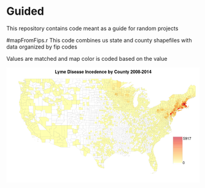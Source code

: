 # Guided

This repository contains code meant as a guide for random projects

#mapFromFips.r
This code combines us state and county shapefiles with data organized by fip codes

Values are matched and map color is coded based on the value

![LymeMap](https://raw.githubusercontent.com/kwiter/Guided/master/LymeMap.png)


